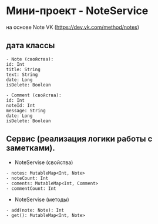 # Мини-проект - NoteService
на основе Note VK (https://dev.vk.com/method/notes)

## дата классы
```
- Note (свойства):
id: Int
title: String
text: String
date: Long
isDelete: Boolean

- Comment (свойства):
id: Int
noteId: Int
message: String
date: Long
isDelete: Boolean
```

## Сервис (реализация логики работы с заметками).

- NoteServise (свойства)
```
- notes: MutableMap<Int, Note>
- noteCount: Int
- coments: MutableMap<Int, Comment>
- commentCount: Int
```
- NoteServise (методы)
```
- add(note: Note): Int
- get(): MutableMap<Int, Note>
```